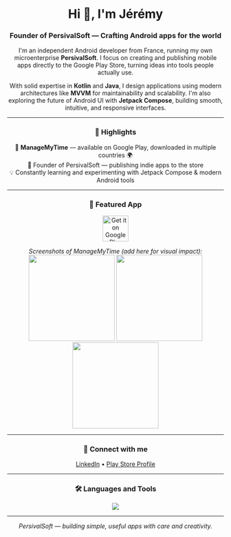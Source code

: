 <h1 align="center">Hi 👋, I'm Jérémy</h1>
<h3 align="center">Founder of PersivalSoft — Crafting Android apps for the world</h3>

<p align="center">
I'm an independent Android developer from France, running my own microenterprise <b>PersivalSoft</b>.  
I focus on creating and publishing mobile apps directly to the Google Play Store, turning ideas into tools people actually use.
</p>

<p align="center">
With solid expertise in <b>Kotlin</b> and <b>Java</b>, I design applications using modern architectures like <b>MVVM</b> for maintainability and scalability.  
I'm also exploring the future of Android UI with <b>Jetpack Compose</b>, building smooth, intuitive, and responsive interfaces.
</p>

---

<h3 align="center">🚀 Highlights</h3>

<p align="center">
📱 <b>ManageMyTime</b> — available on Google Play, downloaded in multiple countries 🌍 <br/>
🚀 Founder of PersivalSoft — publishing indie apps to the store <br/>
💡 Constantly learning and experimenting with Jetpack Compose & modern Android tools <br/>
</p>

---

<h3 align="center">🌟 Featured App</h3>
<p align="center">
  <a href="https://play.google.com/store/apps/details?id=com.persival.managemytime">
    <img alt="Get it on Google Play" height="60" 
    src="https://play.google.com/intl/en_us/badges/static/images/badges/en_badge_web_generic.png"/>
  </a>
</p>

<p align="center">
  <i>Screenshots of ManageMyTime (add here for visual impact):</i><br/>
  <img src="assets/screenshot1.png" width="200"/>
  <img src="assets/screenshot2.png" width="200"/>
  <img src="assets/screenshot3.png" width="200"/>
</p>

---

<h3 align="center">🔗 Connect with me</h3>
<p align="center">
  <a href="https://www.linkedin.com/in/jérémy-b-935188218">LinkedIn</a> • 
  <a href="https://play.google.com/store/apps/developer?id=J%C3%A9r%C3%A9my%20BEKAERT">Play Store Profile</a>
</p>

---

<h3 align="center">🛠️ Languages and Tools</h3>
<p align="center">
  <a href="https://skillicons.dev">
    <img src="https://skillicons.dev/icons?i=androidstudio,kotlin,java,compose,gradle,firebase,github,linux,apple,windows,sketchup,photoshop,illustrator&perline=7" />
  </a>
</p>

---

<p align="center"><i>PersivalSoft — building simple, useful apps with care and creativity.</i></p>

